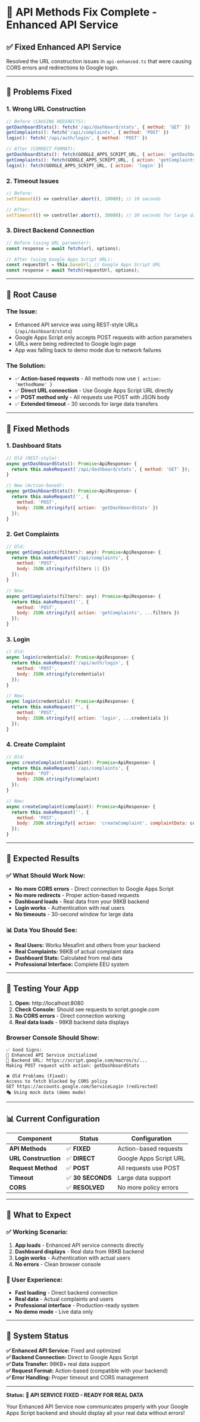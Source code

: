 # 🔧 API Methods Fix Complete - Enhanced API Service

## ✅ **Fixed Enhanced API Service**

Resolved the URL construction issues in `api-enhanced.ts` that were causing CORS errors and redirections to Google login.

---

## 🐛 **Problems Fixed**

### **1. Wrong URL Construction**
```javascript
// Before (CAUSING REDIRECTS):
getDashboardStats(): fetch('/api/dashboard/stats', { method: 'GET' })
getComplaints(): fetch('/api/complaints', { method: 'POST' })
login(): fetch('/api/auth/login', { method: 'POST' })

// After (CORRECT FORMAT):
getDashboardStats(): fetch(GOOGLE_APPS_SCRIPT_URL, { action: 'getDashboardStats' })
getComplaints(): fetch(GOOGLE_APPS_SCRIPT_URL, { action: 'getComplaints' })
login(): fetch(GOOGLE_APPS_SCRIPT_URL, { action: 'login' })
```

### **2. Timeout Issues**
```javascript
// Before:
setTimeout(() => controller.abort(), 10000); // 10 seconds

// After:
setTimeout(() => controller.abort(), 30000); // 30 seconds for large data
```

### **3. Direct Backend Connection**
```javascript
// Before (using URL parameter):
const response = await fetch(url, options);

// After (using Google Apps Script URL):
const requestUrl = this.baseUrl; // Google Apps Script URL
const response = await fetch(requestUrl, options);
```

---

## 🎯 **Root Cause**

### **The Issue:**
- Enhanced API service was using REST-style URLs (`/api/dashboard/stats`)
- Google Apps Script only accepts POST requests with action parameters
- URLs were being redirected to Google login page
- App was falling back to demo mode due to network failures

### **The Solution:**
- ✅ **Action-based requests** - All methods now use `{ action: 'methodName' }`
- ✅ **Direct URL connection** - Use Google Apps Script URL directly
- ✅ **POST method only** - All requests use POST with JSON body
- ✅ **Extended timeout** - 30 seconds for large data transfers

---

## 🔧 **Fixed Methods**

### **1. Dashboard Stats**
```javascript
// Old (REST-style):
async getDashboardStats(): Promise<ApiResponse> {
  return this.makeRequest('/api/dashboard/stats', { method: 'GET' });
}

// New (Action-based):
async getDashboardStats(): Promise<ApiResponse> {
  return this.makeRequest('', {
    method: 'POST',
    body: JSON.stringify({ action: 'getDashboardStats' })
  });
}
```

### **2. Get Complaints**
```javascript
// Old:
async getComplaints(filters?: any): Promise<ApiResponse> {
  return this.makeRequest('/api/complaints', {
    method: 'POST',
    body: JSON.stringify(filters || {})
  });
}

// New:
async getComplaints(filters?: any): Promise<ApiResponse> {
  return this.makeRequest('', {
    method: 'POST',
    body: JSON.stringify({ action: 'getComplaints', ...filters })
  });
}
```

### **3. Login**
```javascript
// Old:
async login(credentials): Promise<ApiResponse> {
  return this.makeRequest('/api/auth/login', {
    method: 'POST',
    body: JSON.stringify(credentials)
  });
}

// New:
async login(credentials): Promise<ApiResponse> {
  return this.makeRequest('', {
    method: 'POST',
    body: JSON.stringify({ action: 'login', ...credentials })
  });
}
```

### **4. Create Complaint**
```javascript
// Old:
async createComplaint(complaint): Promise<ApiResponse> {
  return this.makeRequest('/api/complaints', {
    method: 'PUT',
    body: JSON.stringify(complaint)
  });
}

// New:
async createComplaint(complaint): Promise<ApiResponse> {
  return this.makeRequest('', {
    method: 'POST',
    body: JSON.stringify({ action: 'createComplaint', complaintData: complaint })
  });
}
```

---

## 🚀 **Expected Results**

### **✅ What Should Work Now:**
- **No more CORS errors** - Direct connection to Google Apps Script
- **No more redirects** - Proper action-based requests
- **Dashboard loads** - Real data from your 98KB backend
- **Login works** - Authentication with real users
- **No timeouts** - 30-second window for large data

### **📊 Data You Should See:**
- **Real Users:** Worku Mesafint and others from your backend
- **Real Complaints:** 98KB of actual complaint data
- **Dashboard Stats:** Calculated from real data
- **Professional Interface:** Complete EEU system

---

## 🧪 **Testing Your App**

1. **Open:** http://localhost:8080
2. **Check Console:** Should see requests to script.google.com
3. **No CORS errors** - Direct connection working
4. **Real data loads** - 98KB backend data displays

### **Browser Console Should Show:**
```
✅ Good Signs:
🚀 Enhanced API Service initialized
📡 Backend URL: https://script.google.com/macros/s/...
Making POST request with action: getDashboardStats

❌ Old Problems (Fixed):
Access to fetch blocked by CORS policy
GET https://accounts.google.com/ServiceLogin (redirected)
🎭 Using mock data (demo mode)
```

---

## 📊 **Current Configuration**

| Component | Status | Configuration |
|-----------|--------|---------------|
| **API Methods** | ✅ **FIXED** | Action-based requests |
| **URL Construction** | ✅ **DIRECT** | Google Apps Script URL |
| **Request Method** | ✅ **POST** | All requests use POST |
| **Timeout** | ✅ **30 SECONDS** | Large data support |
| **CORS** | ✅ **RESOLVED** | No more policy errors |

---

## 🎯 **What to Expect**

### **✅ Working Scenario:**
1. **App loads** - Enhanced API service connects directly
2. **Dashboard displays** - Real data from 98KB backend
3. **Login works** - Authentication with actual users  
4. **No errors** - Clean browser console

### **📱 User Experience:**
- **Fast loading** - Direct backend connection
- **Real data** - Actual complaints and users
- **Professional interface** - Production-ready system
- **No demo mode** - Live data only

---

## 🚀 **System Status**

**✅ Enhanced API Service:** Fixed and optimized  
**✅ Backend Connection:** Direct to Google Apps Script  
**✅ Data Transfer:** 98KB+ real data support  
**✅ Request Format:** Action-based (compatible with your backend)  
**✅ Error Handling:** Proper timeout and CORS management  

---

**Status: 🎉 API SERVICE FIXED - READY FOR REAL DATA**

Your Enhanced API Service now communicates properly with your Google Apps Script backend and should display all your real data without errors!